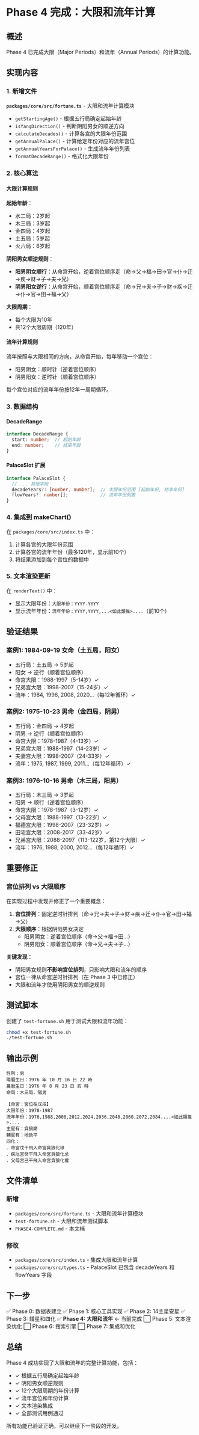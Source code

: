 # Phase 4 完成：大限和流年计算

## 概述

Phase 4 已完成大限（Major Periods）和流年（Annual Periods）的计算功能。

## 实现内容

### 1. 新增文件

**`packages/core/src/fortune.ts`** - 大限和流年计算模块
- `getStartingAge()` - 根据五行局确定起始年龄
- `isYangDirection()` - 判断阴阳男女的顺逆方向
- `calculateDecades()` - 计算各宫的大限年份范围
- `getAnnualPalace()` - 计算给定年份对应的流年宫位
- `getAnnualYearsForPalace()` - 生成流年年份列表
- `formatDecadeRange()` - 格式化大限年份

### 2. 核心算法

#### 大限计算规则

**起始年龄**：
- 水二局：2岁起
- 木三局：3岁起
- 金四局：4岁起
- 土五局：5岁起
- 火六局：6岁起

**阴阳男女顺逆规则**：
- **阳男阴女顺行**：从命宫开始，逆着宫位顺序走（命→父→福→田→官→仆→迁→疾→财→子→夫→兄）
- **阴男阳女逆行**：从命宫开始，顺着宫位顺序走（命→兄→夫→子→财→疾→迁→仆→官→田→福→父）

**大限周期**：
- 每个大限为10年
- 共12个大限周期（120年）

#### 流年计算规则

流年按照与大限相同的方向，从命宫开始，每年移动一个宫位：
- 阳男阴女：顺时针（逆着宫位顺序）
- 阴男阳女：逆时针（顺着宫位顺序）

每个宫位对应的流年年份按12年一周期循环。

### 3. 数据结构

#### DecadeRange
```typescript
interface DecadeRange {
  start: number;  // 起始年龄
  end: number;    // 结束年龄
}
```

#### PalaceSlot 扩展
```typescript
interface PalaceSlot {
  // ... 其他字段
  decadeYears?: [number, number];  // 大限年份范围 [起始年份, 结束年份]
  flowYears?: number[];            // 流年年份列表
}
```

### 4. 集成到 makeChart()

在 `packages/core/src/index.ts` 中：
1. 计算各宫的大限年份范围
2. 计算各宫的流年年份（最多120年，显示前10个）
3. 将结果添加到每个宫位的数据中

### 5. 文本渲染更新

在 `renderText()` 中：
- 显示大限年份：`大限年份：YYYY-YYYY`
- 显示流年年份：`流年年份：YYYY,YYYY,...<如此類推>....`（前10个）

## 验证结果

### 案例1: 1984-09-19 女命（土五局，阳女）
- 五行局：土五局 → 5岁起
- 阳女 → 逆行（顺着宫位顺序）
- 命宫大限：1988-1997（5-14岁）✓
- 兄弟宫大限：1998-2007（15-24岁）✓
- 流年：1984, 1996, 2008, 2020...（每12年循环）✓

### 案例2: 1975-10-23 男命（金四局，阴男）
- 五行局：金四局 → 4岁起
- 阴男 → 逆行（顺着宫位顺序）
- 命宫大限：1978-1987（4-13岁）✓
- 兄弟宫大限：1988-1997（14-23岁）✓
- 夫妻宫大限：1998-2007（24-33岁）✓
- 流年：1975, 1987, 1999, 2011...（每12年循环）✓

### 案例3: 1976-10-16 男命（木三局，阳男）
- 五行局：木三局 → 3岁起
- 阳男 → 顺行（逆着宫位顺序）
- 命宫大限：1978-1987（3-12岁）✓
- 父母宫大限：1988-1997（13-22岁）✓
- 福德宫大限：1998-2007（23-32岁）✓
- 田宅宫大限：2008-2017（33-42岁）✓
- 兄弟宫大限：2088-2097（113-122岁，第12个大限）✓
- 流年：1976, 1988, 2000, 2012...（每12年循环）✓

## 重要修正

### 宫位排列 vs 大限顺序

在实现过程中发现并修正了一个重要概念：

1. **宫位排列**：固定逆时针排列（命→兄→夫→子→财→疾→迁→仆→官→田→福→父）
2. **大限顺序**：根据阴阳男女决定
   - 阳男阴女：逆着宫位顺序（命→父→福→田...）
   - 阴男阳女：顺着宫位顺序（命→兄→夫→子...）

**关键发现**：
- 阴阳男女规则**不影响宫位排列**，只影响大限和流年的顺序
- 宫位一律从命宫逆时针排列（在 Phase 3 中已修正）
- 大限和流年才使用阴阳男女的顺逆规则

## 测试脚本

创建了 `test-fortune.sh` 用于测试大限和流年功能：
```bash
chmod +x test-fortune.sh
./test-fortune.sh
```

## 输出示例

```
性別：男
陽曆生日：1976 年 10 月 16 日 22 時
農曆生日：1976 年 8 月 23 日 亥 時
命局：木三局，陽男

【命宮：宮位在戊戌】
大限年份：1978-1987
流年年份：1976,1988,2000,2012,2024,2036,2048,2060,2072,2084....<如此類推>....
主星有：貪狼廟
輔星有：地劫平
四化：
．命宮戊干飛入命宮貪狼化祿
．疾厄宮癸干飛入命宮貪狼化忌
．父母宮己干飛入命宮貪狼化權
```

## 文件清单

### 新增
- `packages/core/src/fortune.ts` - 大限和流年计算模块
- `test-fortune.sh` - 大限和流年测试脚本
- `PHASE4-COMPLETE.md` - 本文档

### 修改
- `packages/core/src/index.ts` - 集成大限和流年计算
- `packages/core/src/types.ts` - PalaceSlot 已包含 decadeYears 和 flowYears 字段

## 下一步

✅ Phase 0: 数据表建立
✅ Phase 1: 核心工具实现
✅ Phase 2: 14主星安星
✅ Phase 3: 辅星和四化
✅ **Phase 4: 大限和流年** ← 当前完成
⬜ Phase 5: 文本渲染优化
⬜ Phase 6: 搜索引擎
⬜ Phase 7: 集成和优化

## 总结

Phase 4 成功实现了大限和流年的完整计算功能，包括：
- ✓ 根据五行局确定起始年龄
- ✓ 阴阳男女顺逆规则
- ✓ 12个大限周期的年份计算
- ✓ 流年宫位和年份计算
- ✓ 文本渲染集成
- ✓ 全部测试用例通过

所有功能已验证正确，可以继续下一阶段的开发。

